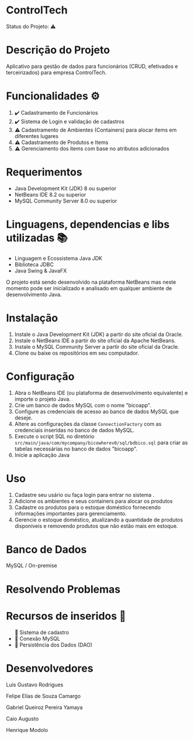 <h1> ControlTech </h1>

Status do Projeto: ⚠️

<h1>Descrição do Projeto</h1>
<p> Aplicativo para gestão de dados para funcionários (CRUD, efetivados e terceirizados) para empresa ControlTech.</p>

<h1>Funcionalidades ⚙️ </h1>
<ol>
  <li> ✔️ Cadastramento de Funcionários</li>
  <li> ✔️ Sistema de Login e validação de cadastros</li>
  <li> ⚠️ Cadastramento de Ambientes (Containers) para alocar items em diferentes lugares </li>
  <li> ⚠️ Cadastramento de Produtos e Items </li>
  <li> ⚠️ Gerenciamento dos items com base no atributos adicionados</li>
</ol>

<h1>Requerimentos</h1>
<ul>
  <li>Java Development Kit (JDK) 8 ou superior</li>
  <li>NetBeans IDE 8.2 ou superior</li>
  <li>MySQL Community Server 8.0 ou superior</li>
</ul>

<h1>Linguagens, dependencias e libs utilizadas 📚 </h1>
<ul>  
  <li> Linguagem e Ecossistema Java JDK</li>
  <li> Biblioteca JDBC </li>
  <li> Java Swing & JavaFX </li>
  </ul>
  

<p>O projeto está sendo desenvolvido na plataforma NetBeans mas neste momento pode ser inicializado e analisado em qualquer ambiente de desenvolvimento Java.</p>

<h1>Instalação</h1>
<ol>
  <li>Instale o Java Development Kit (JDK) a partir do site oficial da Oracle.</li>
  <li>Instale o NetBeans IDE a partir do site oficial da Apache NetBeans.</li>
  <li>Instale o MySQL Community Server a partir do site oficial da Oracle.</li>
  <li>Clone ou baixe os repositórios em seu computador.</li>
</ol>

<h1>Configuração</h1>
<ol>
  <li>Abra o NetBeans IDE (ou plataforma de desenvolvimento equivalente) e importe o projeto Java.</li>
  <li>Crie um banco de dados MySQL com o nome "bicoapp".</li>
  <li>Configure as credenciais de acesso ao banco de dados MySQL que deseje.</li>
  <li>Altere as configurações da classe <code>ConnectionFactory</code> com as credenciais inseridas no banco de dados MySQL.</li>
  <li>Execute o script SQL no diretório <code>src/main/java/com/mycompany/bicowherev0/sql/bdbico.sql</code> para criar as tabelas necessárias no banco de dados "bicoapp".</li>
  <li>Inicie a aplicação Java </li>
  </ol>
<h1>Uso</h1>
  <ol>
    <li>Cadastre seu usário ou faça login para entrar no sistema .</li>
    <li>Adicione os ambientes e seus containers para alocar os produtos</li>
    <li>Cadastre os  produtos para o estoque doméstico fornecendo informações importantes para gerenciamento.</li>
    <li>Gerencie o estoque doméstico, atualizando a quantidade de produtos disponíveis e removendo produtos que não estão mais em estoque.</li>
  </ol>
  <h1> Banco de Dados </h1>
  <p> MySQL / On-premise</p>
  
  <h1> Resolvendo Problemas </h1>
  
  <h1> Recursos de inseridos 🧰 </h1>
  <ul>
    <l i>📝 Sistema de cadastro  </li>
    <li>📝 Conexão MySQL  </li>
    <li>📝 Persistência dos Dados (DAO)  </li>
  </ul>
  
  <h1> Desenvolvedores </h1>
<p> Luis Gustavo Rodrigues </p>
<p> Felipe Elias de Souza Camargo </p>
<p> Gabriel Queiroz Pereira Yamaya </p>
<p> Caio Augusto </p>
<p> Henrique Modolo </p>
